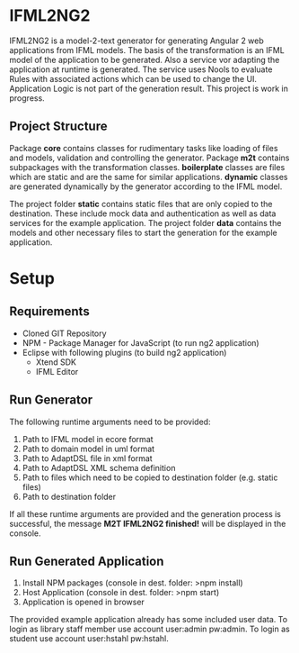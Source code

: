 # IFML2NG2

IFML2NG2 is a model-2-text generator for generating Angular 2 web applications from IFML models. The basis of the transformation is an IFML model of the application to be generated. Also a service vor adapting the application at runtime is generated. The service uses Nools to evaluate Rules with associated actions which can be used to change the UI.
Application Logic is not part of the generation result.
This project is work in progress.

## Project Structure
Package **core** contains classes for rudimentary tasks like loading of files and models, validation and controlling the generator. 
Package **m2t** contains subpackages with the transformation classes. 
**boilerplate** classes are files which are static and are the same for similar applications. 
**dynamic** classes are generated dynamically by the generator according to the IFML model.

The project folder **static** contains static files that are only copied to the destination. These include mock data and authentication as well as data services for the example application.
The project folder **data** contains the models and other necessary files to start the generation for the example application.

# Setup

## Requirements
* Cloned GIT Repository
* NPM - Package Manager for JavaScript (to run ng2 application)
* Eclipse with following plugins (to build ng2 application)
	* Xtend SDK
	* IFML Editor

## Run Generator
The following runtime arguments need to be provided:

1. Path to IFML model in ecore format
2. Path to domain model in uml format
3. Path to AdaptDSL file in xml format
4. Path to AdaptDSL XML schema definition
5. Path to files which need to be copied to destination folder (e.g. static files)
6. Path to destination folder

If all these runtime arguments are provided and the generation process is successful, the message **M2T IFML2NG2 finished!** will be displayed in the console.

## Run Generated Application
1. Install NPM packages (console in dest. folder: >npm install)
2. Host Application (console in dest. folder: >npm start)
3. Application is opened in browser

The provided example application already has some included user data.
To login as library staff member use account user:admin pw:admin.
To login as student use account user:hstahl pw:hstahl.
